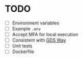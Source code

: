# TODO

 - [ ] Environment variables
 - [ ] Example `.env`
 - [ ] Accept MFA for local execution 
 - [ ] Consistent with [GDS Way](https://gds-way.cloudapps.digital/manuals/programming-languages/python/python.html#writing-python-at-gds)
 - [ ] Unit tests
 - [ ] Dockerfile